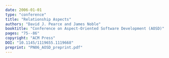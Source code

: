 ```yaml
---
date: 2006-01-01
type: "conference"
title: "Relationship Aspects"
authors: "David J. Pearce and James Noble"
booktitle: "Conference on Aspect-Oriented Software Development (AOSD)"
pages: "75--86"
copyright: "ACM Press"
DOI: "10.1145/1119655.1119668"
preprint: "PN06_AOSD_preprint.pdf"
---
```


